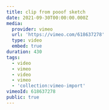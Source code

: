 ```yaml
---
title: clip from pooof sketch
date: 2021-09-30T00:00:00.000Z
media:
  provider: vimeo
  url: 'https://vimeo.com/618637278'
  type: video
  embed: true
duration: 430
tags:
  - video
  - vimeo
  - video
  - vimeo
  - 'collection:vimeo-import'
vimeoId: 618637278
public: true
---
```

<!-- Vimeo video: clip from pooof sketch -->
<!-- Duration: 7:10 -->
<!-- Created: 2021-09-30 -->

<ClientOnly>
  <WorkbookViewer />
</ClientOnly>

<script setup>
import WorkbookViewer from "../../.vitepress/theme/components/workbook/WorkbookViewer.vue";
</script>
